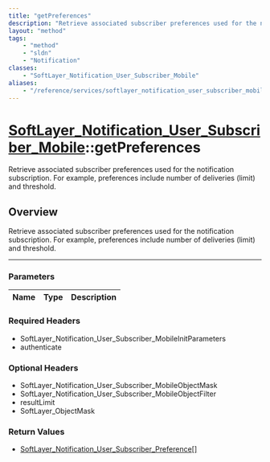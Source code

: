 ```yaml
---
title: "getPreferences"
description: "Retrieve associated subscriber preferences used for the notification subscription. For example, preferences include numb... "
layout: "method"
tags:
    - "method"
    - "sldn"
    - "Notification"
classes:
    - "SoftLayer_Notification_User_Subscriber_Mobile"
aliases:
    - "/reference/services/softlayer_notification_user_subscriber_mobile/getPreferences"
---
```

# [SoftLayer_Notification_User_Subscriber_Mobile](/reference/services/SoftLayer_Notification_User_Subscriber_Mobile)::getPreferences


Retrieve associated subscriber preferences used for the notification subscription. For example, preferences include number of deliveries (limit) and threshold.


## Overview 
Retrieve associated subscriber preferences used for the notification subscription. For example, preferences include number of deliveries (limit) and threshold.

-----

### Parameters 
|Name | Type | Description |
| --- | --- | --- |


### Required Headers
* SoftLayer_Notification_User_Subscriber_MobileInitParameters
* authenticate


### Optional Headers
* SoftLayer_Notification_User_Subscriber_MobileObjectMask
* SoftLayer_Notification_User_Subscriber_MobileObjectFilter
* resultLimit
* SoftLayer_ObjectMask

### Return Values
* <a href='/reference/datatypes/SoftLayer_Notification_User_Subscriber_Preference'>SoftLayer_Notification_User_Subscriber_Preference[] </a>




